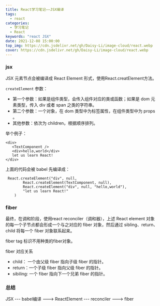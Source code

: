 ```yaml
---
title: React学习笔记——JSX编译
tags: 
  - react
categories:
  - 学习笔记
  - React
keywords: "react JSX"
date: 2021-12-08 15:00:00
top_img: https://cdn.jsdelivr.net/gh/Daisy-Li/image-cloud/react.webp
cover: https://cdn.jsdelivr.net/gh/Daisy-Li/image-cloud/react.webp
---
```


### jsx

JSX 元素节点会被编译成 React Element 形式，使用React.creatElement方法。

`createElement` 参数：


-   第一个参数：如果是组件类型，会传入组件对应的类或函数；如果是 dom 元素类型，传入 div 或者 span 之类的字符串。
-   第二个参数：一个对象，在 dom 类型中为标签属性，在组件类型中为 props 。
-   其他参数：依次为 children，根据顺序排列。

举个例子：

```
<div>
   <TextComponent />
   <div>hello,world</div>
   let us learn React!
</div>
```

上面的代码会被 babel 先编译成：

```
 React.createElement("div", null,
        React.createElement(TextComponent, null),
        React.createElement("div", null, "hello,world"),
        "let us learn React!"
    )
```

### fiber

最终，在调和阶段，使用react reconciler（调和器），上述 React element 对象的每一个子节点都会形成一个与之对应的 fiber 对象，然后通过 sibling、return、child 将每一个 fiber 对象联系起来。

fiber tag 标识不用种类的fiber对象。

fiber 对应关系

-   child： 一个由父级 fiber 指向子级 fiber 的指针。
-   return：一个子级 fiber 指向父级 fiber 的指针。
-   sibiling: 一个 fiber 指向下一个兄弟 fiber 的指针。 

### 总结

JSX --- babel编译 ---> ReactElement --- reconciler ---> fiber

